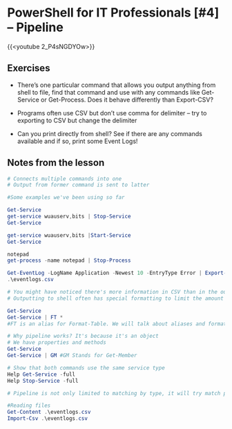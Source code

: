 # PowerShell for IT Professionals [#4] – Pipeline

{{<youtube 2_P4sNGDYOw>}}

## Exercises

- There&#8217;s one particular command that allows you output anything from shell to file, find that command and use with any commands like Get-Service or Get-Process. Does it behave differently than Export-CSV?

- Programs often use CSV but don&#8217;t use comma for delimiter &#8211; try to exporting to CSV but change the delimiter

- Can you print directly from shell? See if there are any commands available and if so, print some Event Logs!

## Notes from the lesson

```powershell
# Connects multiple commands into one
# Output from former command is sent to latter

#Some examples we've been using so far

Get-Service
get-service wuauserv,bits | Stop-Service
Get-Service

get-service wuauserv,bits |Start-Service
Get-Service

notepad
get-process -name notepad | Stop-Process

Get-EventLog -LogName Application -Newest 10 -EntryType Error | Export-Csv -Path .\eventlogs.csv
.\eventlogs.csv

# You might have noticed there's more information in CSV than in the output screen, that's by design.
# Outputting to shell often has special formatting to limit the amount of output due to better redability

Get-Service
Get-Service | FT *
#FT is an alias for Format-Table. We will talk about aliases and formatting output later on in the course, however when convenient I'll let you know the alias know

# Why pipeline works? It's because it's an object
# We have properties and methods
Get-Service
Get-Service | GM #GM Stands for Get-Member

# Show that both commands use the same service type
Help Get-Service -full
Help Stop-Service -full

# Pipeline is not only limited to matching by type, it will try match property names, types etc.

#Reading files
Get-Content .\eventlogs.csv
Import-Csv .\eventlogs.csv
```

